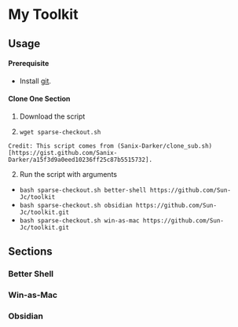 # My Toolkit

## Usage

#### Prerequisite

- Install [git](https://git-scm.com/downloads).

#### Clone One Section

1. Download the script
2. 
   ```shell
   wget sparse-checkout.sh
   ```

```ad-note
Credit: This script comes from (Sanix-Darker/clone_sub.sh)[https://gist.github.com/Sanix-Darker/a15f3d9a0eed10236ff25c87b5515732].
```

2. Run the script with arguments

- `bash sparse-checkout.sh better-shell https://github.com/Sun-Jc/toolkit`
- `bash sparse-checkout.sh obsidian https://github.com/Sun-Jc/toolkit.git`
- `bash sparse-checkout.sh win-as-mac https://github.com/Sun-Jc/toolkit.git`

## Sections

### Better Shell

### Win-as-Mac

### Obsidian

